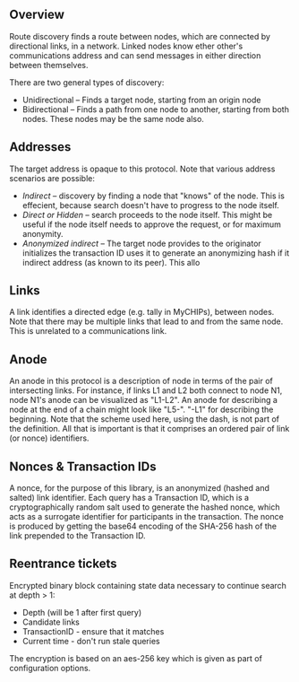 ## Overview

Route discovery finds a route between nodes, which are connected by directional links, in a network.  Linked nodes know ether other's communications address and can send messages in either direction between themselves.

There are two general types of discovery:

* Unidirectional – Finds a target node, starting from an origin node
* Bidirectional – Finds a path from one node to another, starting from both nodes.  These nodes may be the same node also.

## Addresses

The target address is opaque to this protocol.  Note that various address scenarios are possible:
* *Indirect* – discovery by finding a node that "knows" of the node.  This is effecient, because search doesn't have to progress to the node itself.
* *Direct or Hidden* – search proceeds to the node itself.  This might be useful if the node itself needs to approve the request, or for maximum anonymity.
* *Anonymized indirect* – The target node provides to the originator initializes the transaction ID uses it to generate an anonymizing hash if it indirect address (as known to its peer).  This allo

## Links

A link identifies a directed edge (e.g. tally in MyCHIPs), between nodes.  Note that there may be multiple links that lead to and from the same node.  This is unrelated to a communications link.

## Anode

An anode in this protocol is a description of node in terms of the pair of intersecting links.  For instance, if links L1 and L2 both connect to node N1, node N1's anode can be visualized as "L1-L2".  An anode for describing a node at the end of a chain might look like "L5-".  "-L1" for describing the beginning.  Note that the scheme used here, using the dash, is not part of the definition.  All that is important is that it comprises an ordered pair of link (or nonce) identifiers.

## Nonces & Transaction IDs

A nonce, for the purpose of this library, is an anonymized (hashed and salted) link identifier.  Each query has a Transaction ID, which is a cryptographically random salt used to generate the hashed nonce, which acts as a surrogate identifier for participants in the transaction.  The nonce is produced by getting the base64 encoding of the SHA-256 hash of the link prepended to the Transaction ID.

## Reentrance tickets

Encrypted binary block containing state data necessary to continue search at depth > 1:
* Depth (will be 1 after first query)
* Candidate links
* TransactionID - ensure that it matches
* Current time - don't run stale queries

The encryption is based on an aes-256 key which is given as part of configuration options.